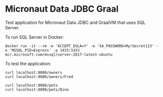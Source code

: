 # Micronaut Data JDBC Graal #

Test application for Micronaut Data JDBC and GraalVM that uses SQL Server.

To run SQL Server in Docker:
```
docker run -it --rm -e 'ACCEPT_EULA=Y' -e 'SA_PASSWORD=My!Secret123' -e 'MSSQL_PID=Express' -p 1433:1433 mcr.microsoft.com/mssql/server:2017-latest-ubuntu
```

To test the application:

```
curl localhost:8080/owners
curl localhost:8080/owners/Fred

curl localhost:8080/pets
curl localhost:8080/pets/Dino
```
